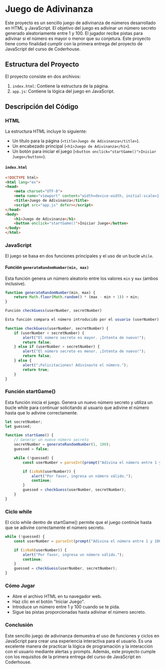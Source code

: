 # Juego de Adivinanza

Este proyecto es un sencillo juego de adivinanza de números desarrollado en HTML y JavaScript. El objetivo del juego es adivinar un número secreto generado aleatoriamente entre 1 y 100. El jugador recibe pistas para adivinar si el número es mayor o menor que su conjetura. Este proyecto tiene como finalidad cumplir con la primera entrega del proyecto de JavaScript del curso de Coderhouse.

## Estructura del Proyecto

El proyecto consiste en dos archivos:

1. `index.html`: Contiene la estructura de la página.
2. `app.js`: Contiene la lógica del juego en JavaScript.

## Descripción del Código

### HTML

La estructura HTML incluye lo siguiente:

- Un título para la página (`<title>Juego de Adivinanza</title>`).
- Un encabezado principal (`<h1>Juego de Adivinanza</h1>`).
- Un botón para iniciar el juego (`<button onclick="startGame()">Iniciar Juego</button>`).

#### `index.html`

```html
<!DOCTYPE html>
<html lang="es">
<head>
    <meta charset="UTF-8">
    <meta name="viewport" content="width=device-width, initial-scale=1.0">
    <title>Juego de Adivinanza</title>
    <script src="app.js" defer></script>
</head>
<body>
    <h1>Juego de Adivinanza</h1>
    <button onclick="startGame()">Iniciar Juego</button>
</body>
</html>
```

### JavaScript

El juego se basa en dos funciones principales y el uso de un bucle `while`.

#### Función `generateRandomNumber(min, max)`

Esta función genera un número aleatorio entre los valores `min` y `max` (ambos inclusive).

```javascript
function generateRandomNumber(min, max) {
    return Math.floor(Math.random() * (max - min + 1)) + min;
}

Función checkGuess(userNumber, secretNumber)

Esta función compara el número introducido por el usuario (userNumber) con el número secreto (secretNumber). Dependiendo de la comparación, muestra una alerta indicando si el número secreto es mayor, menor o si el usuario adivinó correctamente.

function checkGuess(userNumber, secretNumber) {
    if (userNumber < secretNumber) {
        alert("El número secreto es mayor. ¡Intenta de nuevo!");
        return false;
    } else if (userNumber > secretNumber) {
        alert("El número secreto es menor. ¡Intenta de nuevo!");
        return false;
    } else {
        alert("¡Felicitaciones! Adivinaste el número.");
        return true;
    }
}
```

### Función startGame()

Esta función inicia el juego. Genera un nuevo número secreto y utiliza un bucle while para continuar solicitando al usuario que adivine el número hasta que lo adivine correctamente. 

```javascript
let secretNumber;
let guessed;

function startGame() {
    // Generar un nuevo número secreto
    secretNumber = generateRandomNumber(1, 100);
    guessed = false;

    while (!guessed) {
        const userNumber = parseInt(prompt("Adivina el número entre 1 y 100:"));

        if (isNaN(userNumber)) {
            alert("Por favor, ingresa un número válido.");
            continue;
        }
        guessed = checkGuess(userNumber, secretNumber);
    }
}
```
### Ciclo while

El ciclo while dentro de startGame() permite que el juego continúe hasta que se adivine correctamente el número secreto.

```javascript
while (!guessed) {
    const userNumber = parseInt(prompt("Adivina el número entre 1 y 100:"));

    if (isNaN(userNumber)) {
        alert("Por favor, ingresa un número válido.");
        continue;
    }
    guessed = checkGuess(userNumber, secretNumber);
}
```
### Cómo Jugar

   - Abre el archivo HTML en tu navegador web.
   - Haz clic en el botón "Iniciar Juego".
   - Introduce un número entre 1 y 100 cuando se te pida.
   - Sigue las pistas proporcionadas hasta adivinar el número secreto.


### Conclusión

Este sencillo juego de adivinanza demuestra el uso de funciones y ciclos en JavaScript para crear una experiencia interactiva para el usuario. Es una excelente manera de practicar la lógica de programación y la interacción con el usuario mediante alertas y prompts. Además, este proyecto cumple con los requisitos de la primera entrega del curso de JavaScript en Coderhouse.